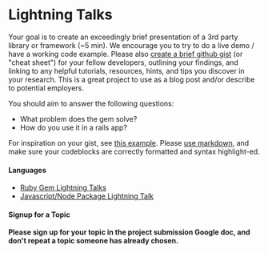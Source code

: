 # Lightning Talks

Your goal is to create an exceedingly brief presentation of a 3rd party library or framework (~5 min). We encourage you to try to do a live demo / have a working code example. Please also [create a brief github gist](https://help.github.com/articles/creating-gists/) (or "cheat sheet") for your fellow developers, outlining your findings, and linking to any helpful tutorials, resources, hints, and tips you discover in your research. This is a great project to use as a blog post and/or describe to potential employers.

You should aim to answer the following questions:

- What problem does the gem solve?
- How do you use it in a rails app?

For inspiration on your gist, see [this example](gist.md). Please [use markdown](https://guides.github.com/features/mastering-markdown/), and make sure your codeblocks are correctly formatted and syntax highlight-ed.

#### Languages
* [Ruby Gem Lightning Talks](ruby.md)
* [Javascript/Node Package Lightning Talk](javascript.md)

#### Signup for a Topic
**Please sign up for your topic in the project submission Google doc, and don't repeat a topic someone has already chosen.**

